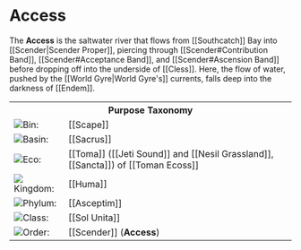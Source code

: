 <!-- wiki-header-section:start -->
# Access

The **Access** is the saltwater river that flows from [[Southcatch]] Bay into [[Scender|Scender Proper]], piercing through [[Scender#Contribution Band]], [[Scender#Acceptance Band]], and [[Scender#Ascension Band]] before dropping off into the underside of [[Cless]]. Here, the flow of water, pushed by the [[World Gyre|World Gyre's]] currents, falls deep into the darkness of [[Endem]].
<!-- wiki-header-section:end -->

<!-- taxonomy-table-section:start -->
<div class="taxonomy-table">
  <table>
    <tr>
      <th colspan="3">Purpose Taxonomy</th>
    </tr>
    <tr>
      <td class="taxon-label"><img src="svg/bin.svg" class="taxon-icon">Bin:</td>
      <td class="taxon-content" colspan="2">[[Scape]]</td>
    </tr>
    <tr>
      <td class="taxon-label"><img src="svg/basin.svg" class="taxon-icon">Basin:</td>
      <td class="taxon-content" colspan="2">[[Sacrus]]</td>
    </tr>
    <tr>
      <td class="taxon-label"><img src="svg/eco.svg" class="taxon-icon">Eco:</td>
      <td class="taxon-content" colspan="2">[[Toma]] ([[Jeti Sound]] and [[Nesil Grassland]], [[Sancta]]) of [[Toman Ecoss]]</td>
    </tr>
    <tr>
      <td class="taxon-label"><img src="svg/kingdom.svg" class="taxon-icon">Kingdom:</td>
      <td class="taxon-content" colspan="2">[[Huma]]</td>
    </tr>
    <tr>
      <td class="taxon-label"><img src="svg/phylum.svg" class="taxon-icon">Phylum:</td>
      <td class="taxon-content" colspan="2">[[Asceptim]]</td>
    </tr>
    <tr>
      <td class="taxon-label"><img src="svg/class.svg" class="taxon-icon">Class:</td>
      <td class="taxon-content" colspan="2">[[Sol Unita]]</td>
    </tr>
    <tr>
      <td class="taxon-label"><img src="svg/order.svg" class="taxon-icon">Order:</td>
      <td class="taxon-content" colspan="2">[[Scender]] (<strong>Access</strong>)</td>
    </tr>
  </table>
</div>
<!-- taxonomy-table-section:end -->

<!-- not-for-live-publishing:start -->
<!-- obsidian-pull:start -->

<!-- obsidian-pull:end -->
<!-- not-for-live-publishing:end -->